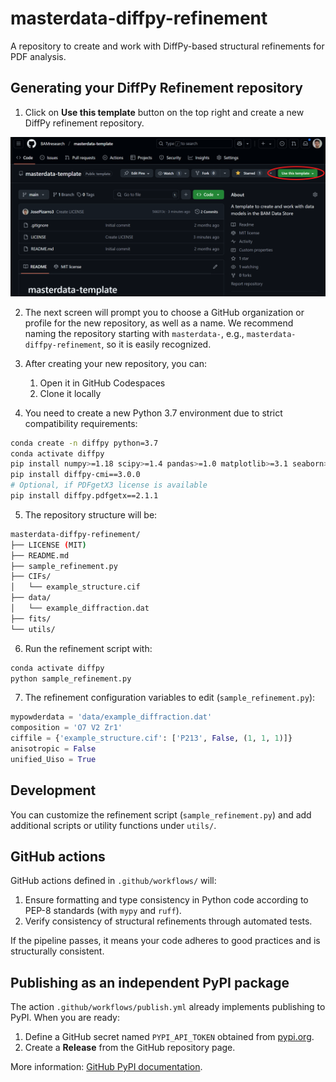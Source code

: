 
# masterdata-diffpy-refinement
A repository to create and work with DiffPy-based structural refinements for PDF analysis.

## Generating your DiffPy Refinement repository

1. Click on **Use this template** button on the top right and create a new DiffPy refinement repository.

![Use this template highlight](./assets/use-this-template.png)

2. The next screen will prompt you to choose a GitHub organization or profile for the new repository, as well as a name. We recommend naming the repository starting with `masterdata-`, e.g., `masterdata-diffpy-refinement`, so it is easily recognized.

3. After creating your new repository, you can:
    1. Open it in GitHub Codespaces
    2. Clone it locally

4. You need to create a new Python 3.7 environment due to strict compatibility requirements:

```sh
conda create -n diffpy python=3.7
conda activate diffpy
pip install numpy>=1.18 scipy>=1.4 pandas>=1.0 matplotlib>=3.1 seaborn>=0.11 tqdm>=4.0 psutil>=5.7
pip install diffpy-cmi==3.0.0
# Optional, if PDFgetX3 license is available
pip install diffpy.pdfgetx==2.1.1
```

5. The repository structure will be:

```sh
masterdata-diffpy-refinement/
├── LICENSE (MIT)
├── README.md
├── sample_refinement.py
├── CIFs/
│   └── example_structure.cif
├── data/
│   └── example_diffraction.dat
├── fits/
└── utils/
```

6. Run the refinement script with:

```sh
conda activate diffpy
python sample_refinement.py
```

7. The refinement configuration variables to edit (`sample_refinement.py`):

```python
mypowderdata = 'data/example_diffraction.dat'
composition = 'O7 V2 Zr1'
ciffile = {'example_structure.cif': ['P213', False, (1, 1, 1)]}
anisotropic = False
unified_Uiso = True
```

## Development

You can customize the refinement script (`sample_refinement.py`) and add additional scripts or utility functions under `utils/`.

## GitHub actions

GitHub actions defined in `.github/workflows/` will:

1. Ensure formatting and type consistency in Python code according to PEP-8 standards (with `mypy` and `ruff`).
2. Verify consistency of structural refinements through automated tests.

If the pipeline passes, it means your code adheres to good practices and is structurally consistent.

## Publishing as an independent PyPI package

The action `.github/workflows/publish.yml` already implements publishing to PyPI. When you are ready:

1. Define a GitHub secret named `PYPI_API_TOKEN` obtained from [pypi.org](https://pypi.org/).
2. Create a **Release** from the GitHub repository page.

More information: [GitHub PyPI documentation](https://packaging.python.org/en/latest/guides/publishing-package-distribution-releases-using-github-actions-ci-cd-workflows/).
